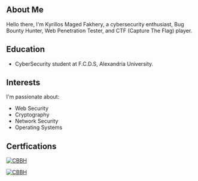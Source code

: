 ## About Me

Hello there, I'm Kyrillos Maged Fakhery, a cybersecurity enthusiast, Bug Bounty Hunter, Web Penetration Tester, and CTF (Capture The Flag) player.

## Education

- CyberSecurity student at F.C.D.S, Alexandria University.

## Interests

I'm passionate about:

- Web Security
- Cryptography
- Network Security
- Operating Systems


## Certfications 
[![CBBH](https://github.com/kiro6/kiro6/assets/57776872/d3fe8d4d-7d8c-401e-b830-3d1d5fb32b0b)](https://academy.hackthebox.com/achievement/badge/f3bd0f29-5247-11ee-acfc-bea50ffe6cb4)

[![CBBH](https://github.com/kiro6/kiro6/blob/master/assets/57776872/d3fe8d4d-7d8c-401e-b830-3d1d5fb32b0b)](https://academy.hackthebox.com/achievement/badge/f3bd0f29-5247-11ee-acfc-bea50ffe6cb4)
